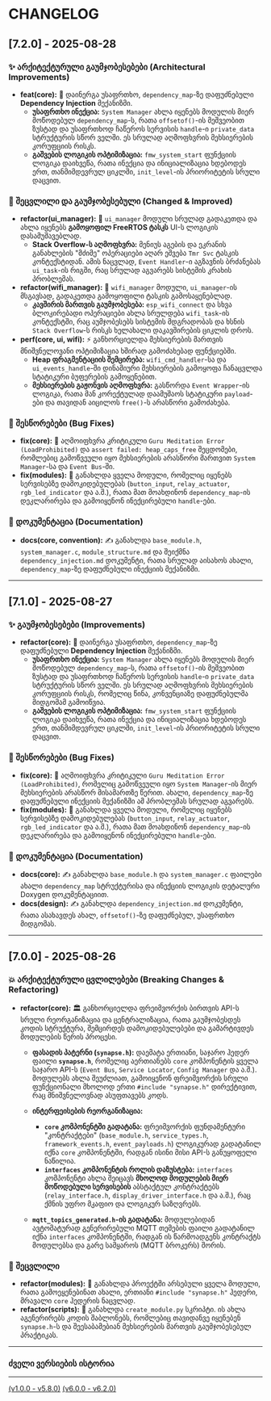 # CHANGELOG

## [7.2.0] - 2025-08-28

### ✨ არქიტექტურული გაუმჯობესებები (Architectural Improvements)

- **feat(core):** 🚀 დაინერგა უსაფრთხო, `dependency_map`-ზე დაფუძნებული **Dependency Injection** მექანიზმი.
  - **უსაფრთხო ინექცია:** `System Manager` ახლა იყენებს მოდულის მიერ მოწოდებულ `dependency_map`-ს, რათა `offsetof()`-ის მეშვეობით ზუსტად და უსაფრთხოდ ჩაწეროს სერვისის `handle`-ი `private_data` სტრუქტურის სწორ ველში. ეს სრულად აღმოფხვრის მეხსიერების კორუფციის რისკს.
  - **გაშვების ლოგიკის ოპტიმიზაცია:** `fmw_system_start` ფუნქციის ლოგიკა დაიხვეწა, რათა ინექცია და ინიციალიზაცია ხდებოდეს ერთ, თანმიმდევრულ ციკლში, `init_level`-ის პრიორიტეტის სრული დაცვით.

### 🔄 შეცვლილი და გაუმჯობესებული (Changed & Improved)

- **refactor(ui_manager):** 🧠 `ui_manager` მოდული სრულად გადაკეთდა და ახლა იყენებს **გამოყოფილ FreeRTOS ტასკს** UI-ს ლოგიკის დასამუშავებლად.
  - **Stack Overflow-ს აღმოფხვრა:** მენიუს აგების და ეკრანის განახლების "მძიმე" ოპერაციები აღარ ეშვება `Tmr Svc` ტასკის კონტექსტიდან. ამის ნაცვლად, `Event Handler`-ი აგზავნის ბრძანებას `ui_task`-ის რიგში, რაც სრულად აგვარებს სისტემის კრახის პრობლემას.
- **refactor(wifi_manager):** 📶 `wifi_manager` მოდული, `ui_manager`-ის მსგავსად, გადაკეთდა გამოყოფილი ტასკის გამოსაყენებლად.
  - **კავშირის მართვის გაუმჯობესება:** `esp_wifi_connect` და სხვა ბლოკირებადი ოპერაციები ახლა სრულდება `wifi_task`-ის კონტექსტში, რაც აუმჯობესებს სისტემის მდგრადობას და ხსნის `Stack Overflow`-ს რისკს ხელახალი დაკავშირების ციკლის დროს.
- **perf(core, ui, wifi):** ⚡️ განხორციელდა მეხსიერების მართვის მნიშვნელოვანი ოპტიმიზაცია ხშირად გამოძახებად ფუნქციებში.
  - **Heap ფრაგმენტაციის შემცირება:** `wifi_cmd_handler`-სა და `ui_events_handle`-ში დინამიური მეხსიერების გამოყოფა ჩანაცვლდა სტატიკური ბუფერების გამოყენებით.
  - **მეხსიერების გაჟონვის აღმოფხვრა:** გასწორდა `Event Wrapper`-ის ლოგიკა, რათა მან კორექტულად დაამუშაოს სტატიკური `payload`-ები და თავიდან აიცილოს `free()`-ს არასწორი გამოძახება.

### 🐛 შესწორებები (Bug Fixes)

- **fix(core):** 🐞 აღმოიფხვრა კრიტიკული `Guru Meditation Error (LoadProhibited)` და `assert failed: heap_caps_free` შეცდომები, რომლებიც გამოწვეული იყო მეხსიერების არასწორი მართვით `System Manager`-სა და `Event Bus`-ში.
- **fix(modules):** 🔧 განახლდა ყველა მოდული, რომელიც იყენებს სერვისებზე დამოკიდებულებას (`button_input`, `relay_actuator`, `rgb_led_indicator` და ა.შ.), რათა მათ მოახდინონ `dependency_map`-ის დეკლარირება და გამოიყენონ ინექცირებული `handle`-ები.

### 📄 დოკუმენტაცია (Documentation)

- **docs(core, convention):** ✍️ განახლდა `base_module.h`, `system_manager.c`, `module_structure.md` და შეიქმნა `dependency_injection.md` დოკუმენტი, რათა სრულად აისახოს ახალი, `dependency_map`-ზე დაფუძნებული ინექციის მექანიზმი.

---

## [7.1.0] - 2025-08-27

### ✨ გაუმჯობესებები (Improvements)

- **refactor(core):** 🚀 დაინერგა უსაფრთხო, `dependency_map`-ზე დაფუძნებული **Dependency Injection** მექანიზმი.
  - **უსაფრთხო ინექცია:** `System Manager` ახლა იყენებს მოდულის მიერ მოწოდებულ `dependency_map`-ს, რათა `offsetof()`-ის მეშვეობით ზუსტად და უსაფრთხოდ ჩაწეროს სერვისის `handle`-ი `private_data` სტრუქტურის სწორ ველში. ეს სრულად აღმოფხვრის მეხსიერების კორუფციის რისკს, რომელიც წინა, კონვენციაზე დაფუძნებულმა მიდგომამ გამოიწვია.
  - **გაშვების ლოგიკის ოპტიმიზაცია:** `fmw_system_start` ფუნქციის ლოგიკა დაიხვეწა, რათა ინექცია და ინიციალიზაცია ხდებოდეს ერთ, თანმიმდევრულ ციკლში, `init_level`-ის პრიორიტეტის სრული დაცვით.

### 🐛 შესწორებები (Bug Fixes)

- **fix(core):** 🐞 აღმოიფხვრა კრიტიკული `Guru Meditation Error (LoadProhibited)`, რომელიც გამოწვეული იყო `System Manager`-ის მიერ მეხსიერების არასწორ მისამართზე წერით. ახალი, `dependency_map`-ზე დაფუძნებული ინექციის მექანიზმი ამ პრობლემას სრულად აგვარებს.
- **fix(modules):** 🔧 განახლდა ყველა მოდული, რომელიც იყენებს სერვისებზე დამოკიდებულებას (`button_input`, `relay_actuator`, `rgb_led_indicator` და ა.შ.), რათა მათ მოახდინონ `dependency_map`-ის დეკლარირება და გამოიყენონ ინექცირებული `handle`-ები.

### 📄 დოკუმენტაცია (Documentation)

- **docs(core):** ✍️ განახლდა `base_module.h` და `system_manager.c` ფაილები ახალი `dependency_map` სტრუქტურისა და ინექციის ლოგიკის დეტალური Doxygen დოკუმენტაციით.
- **docs(design):** ✍️ განახლდა `dependency_injection.md` დოკუმენტი, რათა ასახავდეს ახალ, `offsetof()`-ზე დაფუძნებულ, უსაფრთხო მიდგომას.

---

## [7.0.0] - 2025-08-26

### 💥 არქიტექტურული ცვლილებები (Breaking Changes & Refactoring)

- **refactor(core):** 🏛️ განხორციელდა ფრეიმვორქის ბირთვის API-ს სრული რეორგანიზაცია და ცენტრალიზაცია, რათა გაუმჯობესდეს კოდის სტრუქტურა, შემცირდეს დამოკიდებულებები და გამარტივდეს მოდულების წერის პროცესი.

  - **ფასადის პატერნი (`synapse.h`):** დაემატა ერთიანი, საჯარო ჰედერ ფაილი **`synapse.h`**, რომელიც აერთიანებს `core` კომპონენტის ყველა საჯარო API-ს (`Event Bus`, `Service Locator`, `Config Manager` და ა.შ.). მოდულებს ახლა შეუძლიათ, გამოიყენონ ფრეიმვორქის სრული ფუნქციონალი მხოლოდ ერთი `#include "synapse.h"` დირექტივით, რაც მნიშვნელოვნად ასუფთავებს კოდს.

  - **ინტერფეისების რეორგანიზაცია:**
    - **`core` კომპონენტში გადატანა:** ფრეიმვორქის ფუნდამენტური "კონტრაქტები" (`base_module.h`, `service_types.h`, `framework_events.h`, `event_payloads.h`) ლოგიკურად გადატანილ იქნა `core` კომპონენტში, რადგან ისინი მისი API-ს განუყოფელი ნაწილია.
    - **`interfaces` კომპონენტის როლის დაზუსტება:** `interfaces` კომპონენტი ახლა შეიცავს **მხოლოდ მოდულების მიერ მოწოდებული სერვისების** აბსტაქტულ კონტრაქტებს (`relay_interface.h`, `display_driver_interface.h` და ა.შ.), რაც ქმნის უფრო მკაფიო და ლოგიკურ საზღვრებს.

  - **`mqtt_topics_generated.h`-ის გადატანა:** მოდულებიდან ავტომატურად გენერირებული MQTT თემების ფაილი გადატანილ იქნა `interfaces` კომპონენტში, რადგან ის წარმოადგენს კონტრაქტს მოდულებსა და გარე სამყაროს (MQTT ბროკერს) შორის.

### 🔄 შეცვლილი

- **refactor(modules):** 🧹 განახლდა პროექტში არსებული ყველა მოდული, რათა გამოეყენებინათ ახალი, ერთიანი `#include "synapse.h"` ჰედერი, მრავალი `core` ჰედერის ნაცვლად.
- **refactor(scripts):** 🤖 განახლდა `create_module.py` სკრიპტი. ის ახლა აგენერირებს კოდის შაბლონებს, რომლებიც თავიდანვე იყენებენ `synapse.h`-ს და შეესაბამებიან მეხსიერების მართვის გაუმჯობესებულ პრაქტიკას.

---


### ძველი ვერსიების ისტორია

---
[(v1.0.0 - v5.8.0)](docs/changelog/v5.md)
[(v6.0.0 - v6.2.0)](docs/changelog/v6.md)
